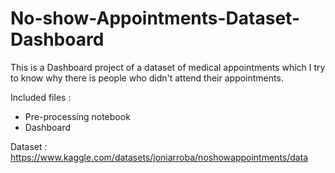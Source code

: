 # No-show-Appointments-Dataset-Dashboard
This is a Dashboard project of a dataset of medical appointments which I try to know why there is people who didn't attend their appointments.

Included files :
- Pre-processing notebook
- Dashboard

Dataset : https://www.kaggle.com/datasets/joniarroba/noshowappointments/data
